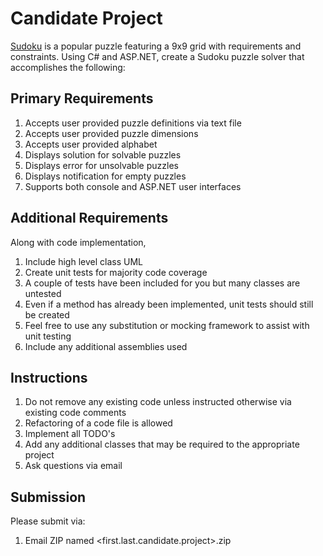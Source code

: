 Candidate Project
================

[Sudoku](http://en.wikipedia.org/wiki/Sudoku) is a popular puzzle featuring a 9x9 grid with requirements and constraints. Using C# and ASP.NET, create a Sudoku puzzle solver that accomplishes the following:

## Primary Requirements

1. Accepts user provided puzzle definitions via text file
2. Accepts user provided puzzle dimensions
3. Accepts user provided alphabet
4. Displays solution for solvable puzzles
5. Displays error for unsolvable puzzles
6. Displays notification for empty puzzles
7. Supports both console and ASP.NET user interfaces

## Additional Requirements
Along with code implementation,

1. Include high level class UML
2. Create unit tests for majority code coverage
 1. A couple of tests have been included for you but many classes are untested
 2. Even if a method has already been implemented, unit tests should still be created
 3. Feel free to use any substitution or mocking framework to assist with unit testing
3. Include any additional assemblies used

Instructions
--------------------
1. Do not remove any existing code unless instructed otherwise via existing code comments
 1. Refactoring of a code file is allowed
2. Implement all TODO's
3. Add any additional classes that may be required to the appropriate project
4. Ask questions via email

Submission
--------------------
Please submit via:

1. Email ZIP named &lt;first.last.candidate.project&gt;.zip